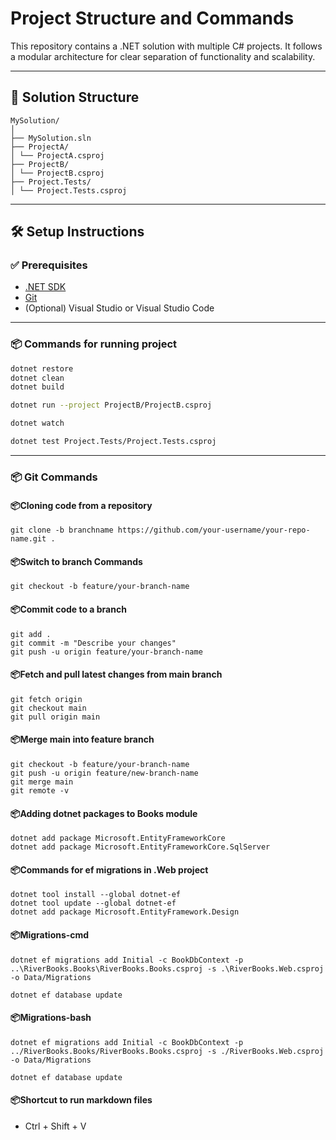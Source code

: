 # Project Structure and Commands

This repository contains a .NET solution with multiple C# projects. It follows a modular architecture for clear separation of functionality and scalability.

---

## 📁 Solution Structure
```
MySolution/
│
├── MySolution.sln
├── ProjectA/
│ └── ProjectA.csproj
├── ProjectB/
│ └── ProjectB.csproj
├── Project.Tests/
│ └── Project.Tests.csproj
```

---

## 🛠️ Setup Instructions

### ✅ Prerequisites

- [.NET SDK](https://dotnet.microsoft.com/download)
- [Git](https://git-scm.com/)
- (Optional) Visual Studio or Visual Studio Code

---

### 📦 Commands for running project


```bash build and run code
dotnet restore
dotnet clean
dotnet build

dotnet run --project ProjectB/ProjectB.csproj

dotnet watch

dotnet test Project.Tests/Project.Tests.csproj

```
---

### 📦 Git Commands

#### 📦Cloning code from a repository
```
git clone -b branchname https://github.com/your-username/your-repo-name.git .
```

#### 📦Switch to branch Commands
```
git checkout -b feature/your-branch-name
```

#### 📦Commit code to a branch
```
git add .
git commit -m "Describe your changes"
git push -u origin feature/your-branch-name
```
#### 📦Fetch and pull latest changes from main branch
```
git fetch origin
git checkout main
git pull origin main
```
#### 📦Merge main into feature branch
```
git checkout -b feature/your-branch-name
git push -u origin feature/new-branch-name
git merge main
git remote -v
```

#### 📦Adding dotnet packages to Books module

```
dotnet add package Microsoft.EntityFrameworkCore
dotnet add package Microsoft.EntityFrameworkCore.SqlServer
```

#### 📦Commands for ef migrations in .Web project

```
dotnet tool install --global dotnet-ef
dotnet tool update --global dotnet-ef
dotnet add package Microsoft.EntityFramework.Design
```

#### 📦Migrations-cmd
```
dotnet ef migrations add Initial -c BookDbContext -p ..\RiverBooks.Books\RiverBooks.Books.csproj -s .\RiverBooks.Web.csproj -o Data/Migrations

dotnet ef database update
```

#### 📦Migrations-bash
```
dotnet ef migrations add Initial -c BookDbContext -p ../RiverBooks.Books/RiverBooks.Books.csproj -s ./RiverBooks.Web.csproj -o Data/Migrations

dotnet ef database update
```

#### 📦Shortcut to run markdown files
- Ctrl + Shift + V